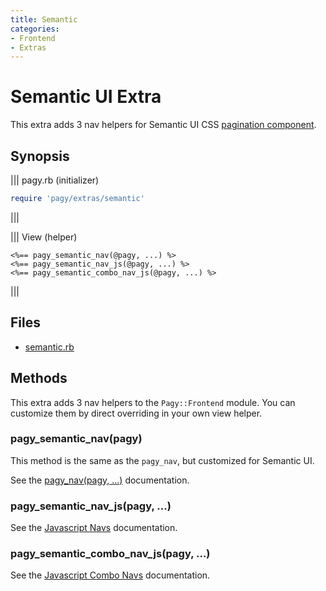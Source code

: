```yaml
---
title: Semantic
categories:
- Frontend
- Extras
---
```

# Semantic UI Extra

This extra adds 3 nav helpers for Semantic UI CSS [pagination component](https://semantic-ui.com/collections/menu.html#pagination).

## Synopsis

||| pagy.rb (initializer)
```ruby
require 'pagy/extras/semantic'
```
|||

||| View (helper)
```erb
<%== pagy_semantic_nav(@pagy, ...) %>
<%== pagy_semantic_nav_js(@pagy, ...) %>
<%== pagy_semantic_combo_nav_js(@pagy, ...) %>
```
|||

## Files

- [semantic.rb](https://github.com/ddnexus/pagy/blob/master/lib/pagy/extras/semantic.rb)

## Methods

This extra adds 3 nav helpers to the `Pagy::Frontend` module. You can customize them by direct overriding in your own view helper.

### pagy_semantic_nav(pagy)

This method is the same as the `pagy_nav`, but customized for Semantic UI.

See the [pagy_nav(pagy, ...)](/docs/api/frontend.md#pagy_navpagy-) documentation.

### pagy_semantic_nav_js(pagy, ...)

See the [Javascript Navs](/docs/api/javascript/navs.md) documentation.

### pagy_semantic_combo_nav_js(pagy, ...)

See the [Javascript Combo Navs](/docs/api/javascript/combo-navs.md) documentation.
